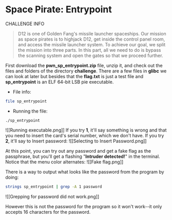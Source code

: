 # Space Pirate: Entrypoint

CHALLENGE INFO

> D12 is one of Golden Fang's missile launcher spaceships. Our mission as space pirates is to highjack D12, get inside the control panel room, and access the missile launcher system. To achieve our goal, we split the mission into three parts. In this part, all we need to do is bypass the scanning system and open the gates so that we proceed further.

First download the **pwn_sp_entrypoint.zip** file, unzip it, and check out the files and folders of the directory **challenge**.
There are a few files in **glibc** we can look at later but besides that the **flag.txt** is just a test file and **sp_entrypoint** is an ELF 64-bit LSB pie executable.
* File info:
```bash
file sp_entrypoint
```
- Running the file:
```base
./sp_entrypoint
```
![[Running executable.png]]
If you try **1**, it'll say something is wrong and that you need to insert the card's serial number, which we don't have.
If you try **2**, it'll say to Insert password:
![[Selecting to Insert Password.png]]

At this point, you can try out any password and get a fake flag as the passphrase, but you'll get a flashing "**Intruder detected!**" in the terminal. Notice that the menu color alternates:
![[Fake flag.png]]

There is a way to output what looks like the password from the program by doing:
```bash
strings sp_entrypoint | grep -A 1 password
```
![[Grepping for password did not work.png]]

However this is not the password for the program so it won't work--it only accepts 16 characters for the password.
